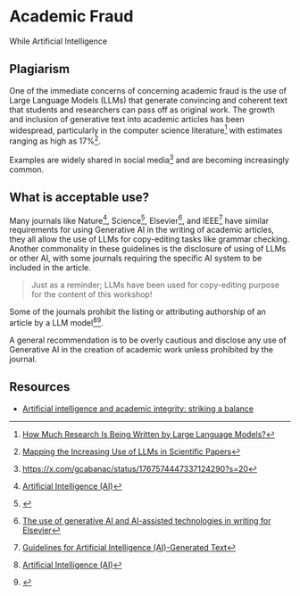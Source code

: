 # Academic Fraud
While Artificial Intelligence 

## Plagiarism 
One of the immediate concerns of concerning academic fraud is the use of 
Large Language Models (LLMs) that generate convincing and coherent text that
students and researchers can pass off as original work. The growth and inclusion 
of generative text into academic articles has been widespread, particularly in 
the computer science literature[^HAI_LLM] with estimates ranging as high as 17%[^ARXIV_01]. 

Examples are widely shared in social media[^X_ELSIVER] and are becoming increasingly common.


## What is acceptable use?
Many journals like Nature[^NATURE], Science[^SCIENCE], Elsevier[^ELSEVIER], and IEEE[^IEEE] have 
similar requirements for using Generative AI in the writing of academic articles, they all 
allow the use of LLMs for copy-editing tasks like grammar checking. Another commonality in these
guidelines is the disclosure of using of LLMs or other AI, with some journals requiring the specific
AI system to be included in the article.

> Just as a reminder; LLMs have been used for copy-editing purpose for 
> the content of this workshop!

Some of the journals prohibit the listing or attributing authorship of an article by a LLM model[^NATURE][^SCIENCE].

A general recommendation is to be overly cautious and disclose any use of Generative AI in the creation
of academic work unless prohibited by the journal.

## Resources
- [Artificial intelligence and academic integrity: striking a balance](https://www.timeshighereducation.com/campus/artificial-intelligence-and-academic-integrity-striking-balance)

[^ARXIV_01]: [Mapping the Increasing Use of LLMs in Scientific Papers](https://arxiv.org/abs/2404.01268)
[^ELSEVIER]: [The use of generative AI and AI-assisted technologies in writing for Elsevier](https://www.elsevier.com/about/policies-and-standards/the-use-of-generative-ai-and-ai-assisted-technologies-in-writing-for-elsevier)
[^HAI_LLM]: [How Much Research Is Being Written by Large Language Models?](https://hai.stanford.edu/news/how-much-research-being-written-large-language-models)
[^IEEE]: [Guidelines for Artificial Intelligence (AI)-Generated Text](https://journals.ieeeauthorcenter.ieee.org/become-an-ieee-journal-author/publishing-ethics/guidelines-and-policies/submission-and-peer-review-policies/#ai-generated-text)
[^NATURE]: [Artificial Intelligence (AI)](https://www.nature.com/nature-portfolio/editorial-policies/ai)
[^SCIENCE]: [](https://www.science.org/content/page/science-journals-editorial-policies)
[^X_ELSIVER]: https://x.com/gcabanac/status/1767574447337124290?s=20
